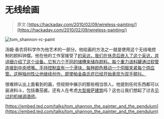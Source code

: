 # 无线绘画

> 原文:[https://hackaday.com/2010/02/09/wireless-painting/](https://hackaday.com/2010/02/09/wireless-painting/)

![](../Images/8a1bb3872d4e2cb445e84712e2dd018c.png "tom_shannon-rc-paint")

汤姆·香农将科学作为他艺术的一部分。他绘画的方法之一就是使用这个无线电控制的颜料钟摆。他在他的工作室接受了[的采访，我们在休息后嵌入了这个采访，并详细介绍了这个设备。它有六个不同的储槽来储存颜料。每个重力进料罐通过软管连接到中央喷嘴。手持控制盒有一个滑块，每种颜色移动一个伺服夹紧每个供应管。这种独创性让他继续创作，即使帕金森氏症已经开始表现为双手颤抖。](http://www.ted.com/talks/tom_shannon_the_painter_and_the_pendulum.html)

很难辨认出上面看到的画，但视频中展示的那些相当惊人。他提到任何东西都可以装进料斗，包括番茄酱。还有人在考虑[大型披萨建筑](http://hackaday.com/2010/02/03/print-your-own-pizza/)吗？这也让我们想起了过去[见过的](http://hackaday.com/2009/02/24/bar2d2-gets-automated/)[机械调酒师](http://hackaday.com/2009/12/07/simple-liquid-dispenser-for-auto-cocktails/)。

[https://embed.ted.com/talks/tom_shannon_the_painter_and_the_pendulum](https://embed.ted.com/talks/tom_shannon_the_painter_and_the_pendulum)